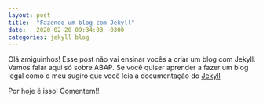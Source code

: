 ```yaml
---
layout: post
title:  "Fazendo um blog com Jekyll"
date:   2020-02-20 09:34:03 -0300
categories: jekyll blog
---
```


Olá amiguinhos! Esse post não vai ensinar vocês a criar um blog com Jekyll. Vamos falar aqui só sobre ABAP. Se você quiser aprender a fazer um blog legal como o meu sugiro que você leia a documentação do [Jekyll][jekyll-doc]

[jekyll-doc]: https://jekyllrb.com/

Por hoje é isso! Comentem!!